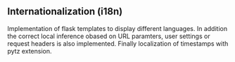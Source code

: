 ## Internationalization (i18n)
Implementation of flask templates to display different languages.
In addition the correct local inference obased on URL paramters, user settings
or request headers is also implemented.
Finally localization of timestamps with pytz extension.